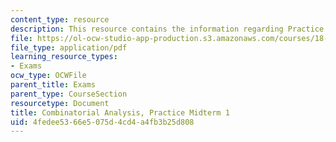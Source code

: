 ```yaml
---
content_type: resource
description: This resource contains the information regarding Practice Midterm 1.
file: https://ol-ocw-studio-app-production.s3.amazonaws.com/courses/18-314-combinatorial-analysis-fall-2014/4fedee5366e5075d4cd4a4fb3b25d808_MIT18_314F14_pracq1.pdf
file_type: application/pdf
learning_resource_types:
- Exams
ocw_type: OCWFile
parent_title: Exams
parent_type: CourseSection
resourcetype: Document
title: Combinatorial Analysis, Practice Midterm 1
uid: 4fedee53-66e5-075d-4cd4-a4fb3b25d808
---
```

